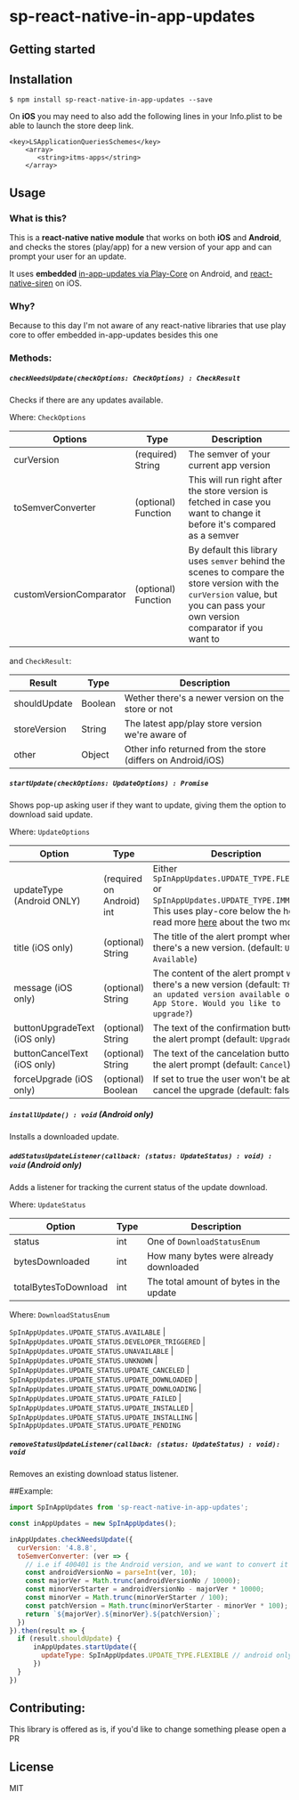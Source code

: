 # sp-react-native-in-app-updates

## Getting started

## Installation

`$ npm install sp-react-native-in-app-updates --save`


On **iOS** you may need to also add the following lines in your Info.plist to be able to launch the store deep link.

```
<key>LSApplicationQueriesSchemes</key>
	<array>
	   <string>itms-apps</string>
	</array>
```

## Usage

### What is this?

This is a **react-native native module** that works on both **iOS** and **Android**, and checks the stores (play/app) for a new version of your app and can prompt your user for an update.

It uses **embedded** [in-app-updates via Play-Core](https://developer.android.com/guide/playcore/in-app-updates) on Android, and [react-native-siren](https://github.com/GantMan/react-native-siren) on iOS.

### Why?
Because to this day I'm not aware of any react-native libraries that use play core to offer embedded in-app-updates besides this one

### Methods:

##### `checkNeedsUpdate(checkOptions: CheckOptions) : CheckResult`

Checks if there are any updates available.

Where: 
`CheckOptions`

| Options | Type  | Description  |
|---|---|---|
| curVersion  | (required) String | The semver of your current app version  |
|  toSemverConverter | (optional) Function  |  This will run right after the store version is fetched in case you want to change it before it's compared as a semver |
|  customVersionComparator | (optional) Function  | By default this library uses `semver` behind the scenes to compare the store version with the `curVersion` value, but you can pass your own version comparator if you want to |

and `CheckResult`:

| Result | Type  | Description  |
|---|---|---|
| shouldUpdate  | Boolean | Wether there's a newer version on the store or not  |
|  storeVersion | String  |  The latest app/play store version we're aware of |
|  other | Object  | Other info returned from the store (differs on Android/iOS) |



##### `startUpdate(checkOptions: UpdateOptions) : Promise`

Shows pop-up asking user if they want to update, giving them the option to download said update.

Where: 
`UpdateOptions `

| Option | Type  | Description  |
|---|---|---|
| updateType (Android ONLY) | (required on Android) int | Either `SpInAppUpdates.UPDATE_TYPE.FLEXIBLE` or `SpInAppUpdates.UPDATE_TYPE.IMMEDIATE`. This uses play-core below the hood, read more [here](https://developer.android.com/guide/playcore/in-app-updates) about the two modes. |
|  title (iOS only) | (optional) String  |  The title of the alert prompt when there's a new version. (default: `Update Available`) |
|  message (iOS only) | (optional) String  |  The content of the alert prompt when there's a new version (default: `There is an updated version available on the App Store. Would you like to upgrade?`)|
|  buttonUpgradeText (iOS only) | (optional) String  |  The text of the confirmation button on the alert prompt (default: `Upgrade `)|
|  buttonCancelText (iOS only) | (optional) String  |  The text of the cancelation button on the alert prompt (default: `Cancel`)|
|  forceUpgrade (iOS only) | (optional) Boolean  |  If set to true the user won't be able to cancel the upgrade (default: false)|

##### `installUpdate() : void` (Android only)

Installs a downloaded update.

##### `addStatusUpdateListener(callback: (status: UpdateStatus) : void) : void` (Android only)

Adds a listener for tracking the current status of the update download.

Where: `UpdateStatus`

| Option | Type  | Description  |
|---|---|---|
|  status | int | One of `DownloadStatusEnum` |
|  bytesDownloaded | int | How many bytes were already downloaded |
|  totalBytesToDownload | int | The total amount of bytes in the update |

Where: `DownloadStatusEnum`

`SpInAppUpdates.UPDATE_STATUS.AVAILABLE` |
`SpInAppUpdates.UPDATE_STATUS.DEVELOPER_TRIGGERED` |
`SpInAppUpdates.UPDATE_STATUS.UNAVAILABLE` |
`SpInAppUpdates.UPDATE_STATUS.UNKNOWN` |
`SpInAppUpdates.UPDATE_STATUS.UPDATE_CANCELED` |
`SpInAppUpdates.UPDATE_STATUS.UPDATE_DOWNLOADED` |
`SpInAppUpdates.UPDATE_STATUS.UPDATE_DOWNLOADING` |
`SpInAppUpdates.UPDATE_STATUS.UPDATE_FAILED` |
`SpInAppUpdates.UPDATE_STATUS.UPDATE_INSTALLED` |
`SpInAppUpdates.UPDATE_STATUS.UPDATE_INSTALLING` |
`SpInAppUpdates.UPDATE_STATUS.UPDATE_PENDING`

##### `removeStatusUpdateListener(callback: (status: UpdateStatus) : void): void`

Removes an existing download status listener.

##Example:

```javascript
import SpInAppUpdates from 'sp-react-native-in-app-updates';

const inAppUpdates = new SpInAppUpdates();

inAppUpdates.checkNeedsUpdate({
  curVersion: '4.8.8',
  toSemverConverter: (ver => {
    // i.e if 400401 is the Android version, and we want to convert it to 4.4.1
    const androidVersionNo = parseInt(ver, 10);
    const majorVer = Math.trunc(androidVersionNo / 10000);
    const minorVerStarter = androidVersionNo - majorVer * 10000;
    const minorVer = Math.trunc(minorVerStarter / 100);
    const patchVersion = Math.trunc(minorVerStarter - minorVer * 100);
    return `${majorVer}.${minorVer}.${patchVersion}`;
  })
}).then(result => {
  if (result.shouldUpdate) {
	  inAppUpdates.startUpdate({
	    updateType: SpInAppUpdates.UPDATE_TYPE.FLEXIBLE // android only, on iOS the user will be promped to go to your app store page
	  })
  }
})

```

## Contributing:

This library is offered as is, if you'd like to change something please open a PR

## License
MIT
